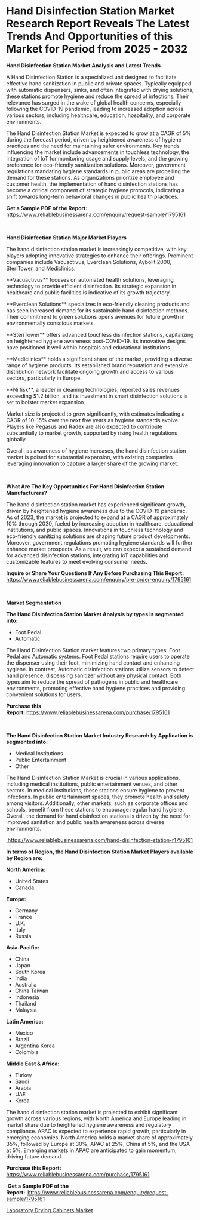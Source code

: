 <p><h1>Hand Disinfection Station Market Research Report Reveals The Latest Trends And Opportunities of this Market for Period from 2025 - 2032</h1></p><p><strong>Hand Disinfection Station Market Analysis and Latest Trends</strong></p>
<p><p>A Hand Disinfection Station is a specialized unit designed to facilitate effective hand sanitization in public and private spaces. Typically equipped with automatic dispensers, sinks, and often integrated with drying solutions, these stations promote hygiene and reduce the spread of infections. Their relevance has surged in the wake of global health concerns, especially following the COVID-19 pandemic, leading to increased adoption across various sectors, including healthcare, education, hospitality, and corporate environments.</p><p>The Hand Disinfection Station Market is expected to grow at a CAGR of 5% during the forecast period, driven by heightened awareness of hygiene practices and the need for maintaining safer environments. Key trends influencing the market include advancements in touchless technology, the integration of IoT for monitoring usage and supply levels, and the growing preference for eco-friendly sanitization solutions. Moreover, government regulations mandating hygiene standards in public areas are propelling the demand for these stations. As organizations prioritize employee and customer health, the implementation of hand disinfection stations has become a critical component of strategic hygiene protocols, indicating a shift towards long-term behavioral changes in public health practices.</p></p>
<p><strong>Get a Sample PDF of the Report:&nbsp;</strong> <a href="https://www.reliablebusinessarena.com/enquiry/request-sample/1795161?utm_campaign=2264&utm_medium=2&utm_source=Github&utm_content=ia&utm_term=19022025&utm_id=hand-disinfection-station">https://www.reliablebusinessarena.com/enquiry/request-sample/1795161</a></p>
<p>&nbsp;</p>
<p><strong>Hand Disinfection Station Major Market Players</strong></p>
<p><p>The hand disinfection station market is increasingly competitive, with key players adopting innovative strategies to enhance their offerings. Prominent companies include Vacuactivus, Everclean Solutions, Aybolit 2000, SteriTower, and Mediclinics. </p><p>**Vacuactivus** focuses on automated health solutions, leveraging technology to provide efficient disinfection. Its strategic expansion in healthcare and public facilities is indicative of its growth trajectory. </p><p>**Everclean Solutions** specializes in eco-friendly cleaning products and has seen increased demand for its sustainable hand disinfection methods. Their commitment to green solutions opens avenues for future growth in environmentally conscious markets.</p><p>**SteriTower** offers advanced touchless disinfection stations, capitalizing on heightened hygiene awareness post-COVID-19. Its innovative designs have positioned it well within hospitals and educational institutions.</p><p>**Mediclinics** holds a significant share of the market, providing a diverse range of hygiene products. Its established brand reputation and extensive distribution network facilitate ongoing growth and access to various sectors, particularly in Europe. </p><p>**Nilfisk**, a leader in cleaning technologies, reported sales revenues exceeding $1.2 billion, and its investment in smart disinfection solutions is set to bolster market expansion. </p><p>Market size is projected to grow significantly, with estimates indicating a CAGR of 10-15% over the next five years as hygiene standards evolve. Players like Pegasus and Radex are also expected to contribute substantially to market growth, supported by rising health regulations globally.</p><p>Overall, as awareness of hygiene increases, the hand disinfection station market is poised for substantial expansion, with existing companies leveraging innovation to capture a larger share of the growing market.</p></p>
<p>&nbsp;</p>
<p><strong>What Are The Key Opportunities For Hand Disinfection Station Manufacturers?</strong></p>
<p><p>The hand disinfection station market has experienced significant growth, driven by heightened hygiene awareness due to the COVID-19 pandemic. As of 2023, the market is projected to expand at a CAGR of approximately 10% through 2030, fueled by increasing adoption in healthcare, educational institutions, and public spaces. Innovations in touchless technology and eco-friendly sanitizing solutions are shaping future product developments. Moreover, government regulations promoting hygiene standards will further enhance market prospects. As a result, we can expect a sustained demand for advanced disinfection stations, integrating IoT capabilities and customizable features to meet evolving consumer needs.</p></p>
<p><strong>Inquire or Share Your Questions If Any Before Purchasing This Report:</strong> <a href="https://www.reliablebusinessarena.com/enquiry/pre-order-enquiry/1795161?utm_campaign=2264&utm_medium=2&utm_source=Github&utm_content=ia&utm_term=19022025&utm_id=hand-disinfection-station">https://www.reliablebusinessarena.com/enquiry/pre-order-enquiry/1795161</a></p>
<p>&nbsp;</p>
<p><strong>Market Segmentation</strong></p>
<p><strong>The Hand Disinfection Station Market Analysis by types is segmented into:</strong></p>
<p><ul><li>Foot Pedal</li><li>Automatic</li></ul></p>
<p><p>The Hand Disinfection Station market features two primary types: Foot Pedal and Automatic systems. Foot Pedal stations require users to operate the dispenser using their foot, minimizing hand contact and enhancing hygiene. In contrast, Automatic disinfection stations utilize sensors to detect hand presence, dispensing sanitizer without any physical contact. Both types aim to reduce the spread of pathogens in public and healthcare environments, promoting effective hand hygiene practices and providing convenient solutions for users.</p></p>
<p><strong>Purchase this Report:&nbsp;</strong><a href="https://www.reliablebusinessarena.com/purchase/1795161?utm_campaign=2264&utm_medium=2&utm_source=Github&utm_content=ia&utm_term=19022025&utm_id=hand-disinfection-station">https://www.reliablebusinessarena.com/purchase/1795161</a></p>
<p>&nbsp;</p>
<p><strong>The Hand Disinfection Station Market Industry Research by Application is segmented into:</strong></p>
<p><ul><li>Medical Institutions</li><li>Public Entertainment</li><li>Other</li></ul></p>
<p><p>The Hand Disinfection Station Market is crucial in various applications, including medical institutions, public entertainment venues, and other sectors. In medical institutions, these stations ensure hygiene to prevent infections. In public entertainment spaces, they promote health and safety among visitors. Additionally, other markets, such as corporate offices and schools, benefit from these stations to encourage regular hand hygiene. Overall, the demand for hand disinfection stations is driven by the need for improved sanitation and public health awareness across diverse environments.</p></p>
<p><a href="https://www.reliablebusinessarena.com/hand-disinfection-station-r1795161?utm_campaign=2264&utm_medium=2&utm_source=Github&utm_content=ia&utm_term=19022025&utm_id=hand-disinfection-station">&nbsp;https://www.reliablebusinessarena.com/hand-disinfection-station-r1795161</a></p>
<p><strong>In terms of Region, the Hand Disinfection Station Market Players available by Region are:</strong></p>
<p>
    <p> <strong> North America: </strong>
        <ul>
            <li>United States</li>
            <li>Canada</li>
        </ul>
        </p> 
    <p> <strong> Europe: </strong>
        <ul>
            <li>Germany</li>
            <li>France</li>
            <li>U.K.</li>
            <li>Italy</li>
            <li>Russia</li>
        </ul>
        </p> 
    <p> <strong> Asia-Pacific: </strong>
        <ul>
            <li>China</li>
            <li>Japan</li>
            <li>South Korea</li>
            <li>India</li>
            <li>Australia</li>
            <li>China Taiwan</li>
            <li>Indonesia</li>
            <li>Thailand</li>
            <li>Malaysia</li>
        </ul>
        </p> 
    <p> <strong> Latin America: </strong>
        <ul>
            <li>Mexico</li>
            <li>Brazil</li>
            <li>Argentina Korea</li>
            <li>Colombia</li>
        </ul>
        </p> 
    <p> <strong> Middle East & Africa: </strong>
        <ul>
            <li>Turkey</li>
            <li>Saudi</li>
            <li>Arabia</li>
            <li>UAE</li>
            <li>Korea</li>
        </ul>
    </p>
    </p>
<p><p>The hand disinfection station market is projected to exhibit significant growth across various regions, with North America and Europe leading in market share due to heightened hygiene awareness and regulatory compliance. APAC is expected to experience rapid growth, particularly in emerging economies. North America holds a market share of approximately 35%, followed by Europe at 30%, APAC at 25%, China at 5%, and the USA at 5%. Emerging markets in APAC are anticipated to gain momentum, driving future demand.</p></p>
<p><strong>Purchase this Report: </strong><a href="https://www.reliablebusinessarena.com/purchase/1795161?utm_campaign=2264&utm_medium=2&utm_source=Github&utm_content=ia&utm_term=19022025&utm_id=hand-disinfection-station">https://www.reliablebusinessarena.com/purchase/1795161</a></p>
<p>&nbsp;<strong>Get a Sample PDF of the Report:&nbsp;&nbsp;</strong><a href="https://www.reliablebusinessarena.com/enquiry/request-sample/1795161?utm_campaign=2264&utm_medium=2&utm_source=Github&utm_content=ia&utm_term=19022025&utm_id=hand-disinfection-station">https://www.reliablebusinessarena.com/enquiry/request-sample/1795161</a></p>
<p><strong></strong></p>
<p><p><a href="https://github.com/princessbartram3/Market-Research-Report-List-1/blob/main/laboratory-drying-cabinets-market.md?utm_campaign=2264&utm_medium=2&utm_source=Github&utm_content=ia&utm_term=19022025&utm_id=hand-disinfection-station">Laboratory Drying Cabinets Market</a></p></p>